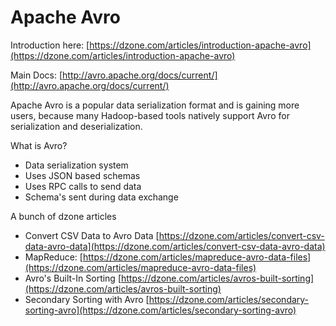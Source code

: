 # Apache Avro

Introduction here: [https://dzone.com/articles/introduction-apache-avro](https://dzone.com/articles/introduction-apache-avro)

Main Docs: [http://avro.apache.org/docs/current/](http://avro.apache.org/docs/current/)

Apache Avro is a popular data serialization format and is gaining more users, because many Hadoop-based tools natively support Avro for serialization and deserialization.

What is Avro?
  - Data serialization system
  - Uses JSON based schemas
  - Uses RPC calls to send data
  - Schema's sent during data exchange

A bunch of dzone articles
  - Convert CSV Data to Avro Data [https://dzone.com/articles/convert-csv-data-avro-data](https://dzone.com/articles/convert-csv-data-avro-data)
  - MapReduce: [https://dzone.com/articles/mapreduce-avro-data-files](https://dzone.com/articles/mapreduce-avro-data-files)
  - Avro's Built-In Sorting [https://dzone.com/articles/avros-built-sorting](https://dzone.com/articles/avros-built-sorting)
  - Secondary Sorting with Avro [https://dzone.com/articles/secondary-sorting-avro](https://dzone.com/articles/secondary-sorting-avro)
